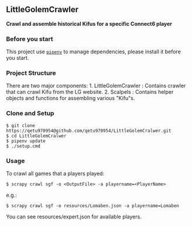 ## LittleGolemCrawler
**Crawl and assemble historical Kifus for a specific Connect6 player**

### Before you start
This project use [`pipenv`]("https://github.com/pypa/pipenv") to manage dependencies, 
please install it before you start.

### Project Structure
There are two major components:
    1. LittleGolemCrawler : Contains crawler that can crawl Kifu from the LG website.
    2. Scalpels : Contains helper objects and functions for assembling various "Kifu"s.
 
### Clone and Setup 
```shell
$ git clone https://qetu970954@github.com/qetu970954/LittleGolemCralwer.git
$ cd LittleGolemCralwer
$ pipenv update
$ ./setup.cmd
```

### Usage

To crawl all games that a players played:
```
$ scrapy crawl sgf -o <OutputFile> -a playername=<PlayerName>
```
e.g.:
```shell
$ scrapy crawl sgf -o resources/Lomaben.json -a playername=Lomaben
```

You can see resources/expert.json for available players.

